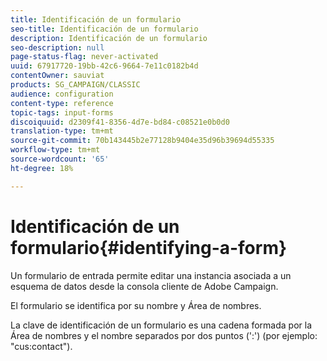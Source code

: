 ```yaml
---
title: Identificación de un formulario
seo-title: Identificación de un formulario
description: Identificación de un formulario
seo-description: null
page-status-flag: never-activated
uuid: 67917720-19bb-42c6-9664-7e11c0182b4d
contentOwner: sauviat
products: SG_CAMPAIGN/CLASSIC
audience: configuration
content-type: reference
topic-tags: input-forms
discoiquuid: d2309f41-8356-4d7e-bd84-c08521e0b0d0
translation-type: tm+mt
source-git-commit: 70b143445b2e77128b9404e35d96b39694d55335
workflow-type: tm+mt
source-wordcount: '65'
ht-degree: 18%

---
```



# Identificación de un formulario{#identifying-a-form}

Un formulario de entrada permite editar una instancia asociada a un esquema de datos desde la consola cliente de Adobe Campaign.

El formulario se identifica por su nombre y Área de nombres.

La clave de identificación de un formulario es una cadena formada por la Área de nombres y el nombre separados por dos puntos (&#39;:&#39;) (por ejemplo: &quot;cus:contact&quot;).
